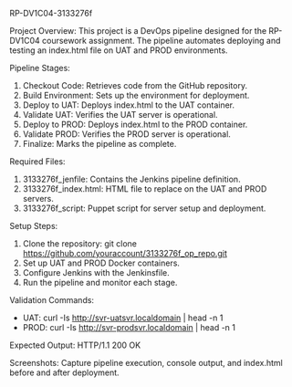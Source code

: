 RP-DV1C04-3133276f

Project Overview:
This project is a DevOps pipeline designed for the RP-DV1C04 coursework assignment. The pipeline automates deploying and testing an index.html file on UAT and PROD environments.

Pipeline Stages:
1. Checkout Code: Retrieves code from the GitHub repository.
2. Build Environment: Sets up the environment for deployment.
3. Deploy to UAT: Deploys index.html to the UAT container.
4. Validate UAT: Verifies the UAT server is operational.
5. Deploy to PROD: Deploys index.html to the PROD container.
6. Validate PROD: Verifies the PROD server is operational.
7. Finalize: Marks the pipeline as complete.

Required Files:
1. 3133276f_jenfile: Contains the Jenkins pipeline definition.
2. 3133276f_index.html: HTML file to replace on the UAT and PROD servers.
3. 3133276f_script: Puppet script for server setup and deployment.

Setup Steps:
1. Clone the repository: git clone https://github.com/youraccount/3133276f_op_repo.git
2. Set up UAT and PROD Docker containers.
3. Configure Jenkins with the Jenkinsfile.
4. Run the pipeline and monitor each stage.

Validation Commands:
- UAT: curl -Is http://svr-uatsvr.localdomain | head -n 1
- PROD: curl -Is http://svr-prodsvr.localdomain | head -n 1

Expected Output: HTTP/1.1 200 OK

Screenshots:
Capture pipeline execution, console output, and index.html before and after deployment.
